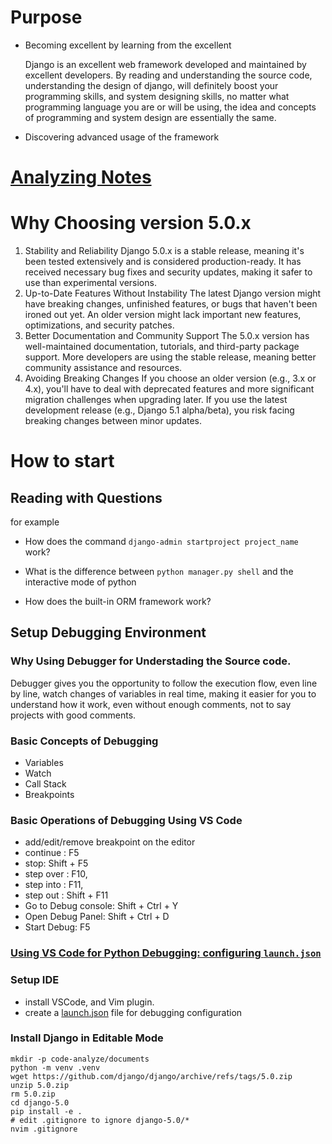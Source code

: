 # Purpose

- Becoming excellent by learning from the excellent

  Django is an excellent web framework developed and maintained by excellent developers.
  By reading and understanding the source code, understanding the design of django, will definitely boost your programming skills,
  and system designing skills, no matter what programming language you are or will be using,
  the idea and concepts of programming and system design are essentially the same.

- Discovering advanced usage of the framework

# [Analyzing Notes](./code-analysis/documents/debugging-django.md)

# Why Choosing version 5.0.x

1. Stability and Reliability
   Django 5.0.x is a stable release, meaning it's been tested extensively and is considered production-ready.
   It has received necessary bug fixes and security updates, making it safer to use than experimental versions.
2. Up-to-Date Features Without Instability
   The latest Django version might have breaking changes, unfinished features, or bugs that haven't been ironed out yet.
   An older version might lack important new features, optimizations, and security patches.
3. Better Documentation and Community Support
   The 5.0.x version has well-maintained documentation, tutorials, and third-party package support.
   More developers are using the stable release, meaning better community assistance and resources.
4. Avoiding Breaking Changes
   If you choose an older version (e.g., 3.x or 4.x), you'll have to deal with deprecated features and more significant migration challenges when upgrading later.
   If you use the latest development release (e.g., Django 5.1 alpha/beta), you risk facing breaking changes between minor updates.

# How to start

## Reading with Questions

for example

- How does the command `django-admin startproject project_name` work?

- What is the difference between `python manager.py shell` and the interactive mode of python

- How does the built-in ORM framework work?

## Setup Debugging Environment

### Why Using Debugger for Understading the Source code.

Debugger gives you the opportunity to follow the execution flow, even line by line, watch changes of variables in real time, making it easier for you to understand how it work, even without enough comments, not to say projects with good comments.

### Basic Concepts of Debugging

- Variables
- Watch
- Call Stack
- Breakpoints

### Basic Operations of Debugging Using VS Code

- add/edit/remove breakpoint on the editor
- continue : F5
- stop: Shift + F5
- step over : F10,
- step into : F11,
- step out : Shift + F11
- Go to Debug console: Shift + Ctrl + Y
- Open Debug Panel: Shift + Ctrl + D
- Start Debug: F5

### [Using VS Code for Python Debugging: configuring `launch.json`](https://code.visualstudio.com/docs/python/debugging)

### Setup IDE

- install VSCode, and Vim plugin.
- create a [launch.json](.vscode/launch.json) file for debugging configuration

### Install Django in Editable Mode

```shell
mkdir -p code-analyze/documents
python -m venv .venv
wget https://github.com/django/django/archive/refs/tags/5.0.zip
unzip 5.0.zip
rm 5.0.zip
cd django-5.0
pip install -e .
# edit .gitignore to ignore django-5.0/*
nvim .gitignore

```
